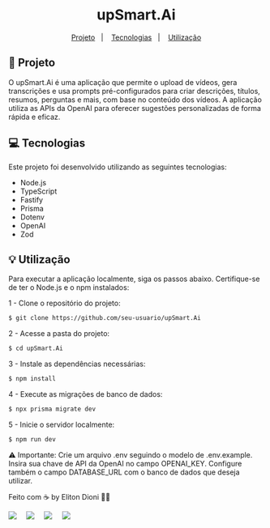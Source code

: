 <h1 align="center" style="text-align: center;"> upSmart.Ai </h1> 
<p align="center"> 
  <a href="#project">Projeto</a>&nbsp;&nbsp;&nbsp;|&nbsp;&nbsp;&nbsp; 
  <a href="#technologies">Tecnologias</a>&nbsp;&nbsp;&nbsp;|&nbsp;&nbsp;&nbsp; 
  <a href="#usage">Utilização</a>
</p> 
<h2 id="project">📁 Projeto</h2>

O upSmart.Ai é uma aplicação que permite o upload de vídeos, gera transcrições e usa prompts pré-configurados para criar descrições, títulos, resumos, perguntas e mais, com base no conteúdo dos vídeos. 
A aplicação utiliza as APIs da OpenAI para oferecer sugestões personalizadas de forma rápida e eficaz.

<h2 id="technologies">💻 Tecnologias</h2>

Este projeto foi desenvolvido utilizando as seguintes tecnologias:

* Node.js
* TypeScript
* Fastify
* Prisma
* Dotenv
* OpenAI
* Zod

<h2 id="usage">💡 Utilização</h2>

Para executar a aplicação localmente, siga os passos abaixo. Certifique-se de ter o Node.js e o npm instalados:

1 - Clone o repositório do projeto:

```bash
$ git clone https://github.com/seu-usuario/upSmart.Ai
```

2 - Acesse a pasta do projeto:

```bash
$ cd upSmart.Ai
```

3 - Instale as dependências necessárias:

```bash
$ npm install
```

4 - Execute as migrações de banco de dados:

```bash
$ npx prisma migrate dev
```

5 - Inicie o servidor localmente:

```bash
$ npm run dev
```

⚠️ Importante: Crie um arquivo .env seguindo o modelo de .env.example. Insira sua chave de API da OpenAI no campo OPENAI_KEY. Configure também o campo DATABASE_URL com o banco de dados que deseja utilizar.

Feito com ☕ by Eliton Dioni 👋🏾

<div style="display: flex;"> 
  <a href="https://www.linkedin.com/in/eliton-dioni/" target="_blank">
    <img src="https://img.shields.io/badge/-LinkedIn-%230077B5?style=for-the-badge&logo=linkedin&logoColor=white" style="margin-right: 2vw" target="_blank">
  </a> 
  <a href="mailto:elitondioni.silva@gmail.com">
    <img src="https://img.shields.io/badge/-Gmail-%23333?style=for-the-badge&logo=gmail&logoColor=white" style="margin-right: 2vw" target="_blank">
  </a> 
  <a href="http://discordapp.com/users/eliton2802" target="_blank">
    <img src="https://img.shields.io/badge/Discord-7289DA?style=for-the-badge&logo=discord&logoColor=white" style="margin-right: 2vw" target="_blank">
  </a> 
  <a href="https://www.instagram.com/eliton_dioni/" target="_blank">
    <img src="https://img.shields.io/badge/-Instagram-%23E4405F?style=for-the-badge&logo=instagram&logoColor=white" target="_blank">
  </a>
</div>

